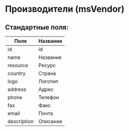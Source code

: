 # Производители (msVendor)

## Стандартные поля:

| Поле        | Название |
| ----------- | -------- |
| id          | id       |
| name        | Название |
| resource    | Ресурс   |
| country     | Страна   |
| logo        | Логотип  |
| address     | Адрес    |
| phone       | Телефон  |
| fax         | Факс     |
| email       | Почта    |
| description | Описание |
